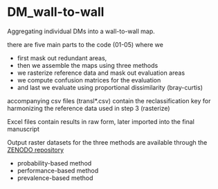 # DM_wall-to-wall
Aggregating individual DMs into a wall-to-wall map. 

there are five main parts to the code (01-05) where we 
* first mask out redundant areas,
* then we assemble the maps using three methods
* we rasterize reference data and mask out evaluation areas
* we compute confusion matrices for the evaluation
* and last we evaluate using proportional dissimilarity (bray-curtis)

accompanying csv files (transl*.csv) contain the reclassification key for harmonizing the reference data used in step 3 (rasterize)

Excel files contain results in raw form, later imported into the final manuscript

Output raster datasets for the three methods are available through the [ZENODO repository](https://doi.org/10.5281/zenodo.5024741)
* probability-based method
* performance-based method
* prevalence-based method
